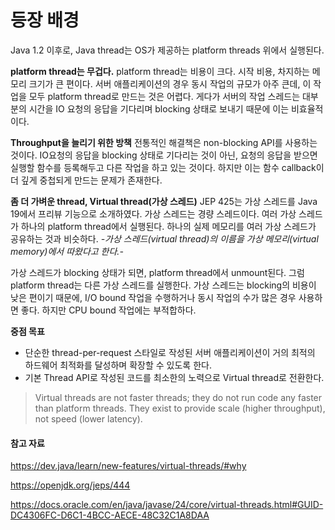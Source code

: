 # 등장 배경

Java 1.2 이후로, Java thread는 OS가 제공하는 platform threads 위에서 실행된다. 

**platform thread는 무겁다.**
platform thread는 비용이 크다. 시작 비용, 차지하는 메모리 크기가 큰 편이다.
서버 애플리케이션의 경우 동시 작업의 규모가 아주 큰데, 이 작업을 모두 platform thread로 만드는 것은 어렵다. 게다가 서버의 작업 스레드는 대부분의 시간을 IO 요청의 응답을 기다리며 blocking 상태로 보내기 때문에 이는 비효율적이다.

**Throughput을 늘리기 위한 방책**
전통적인 해결책은 non-blocking API를 사용하는 것이다. IO요청의 응답을 blocking 상태로 기다리는 것이 아닌, 요청의 응답을 받으면 실행할 함수를 등록해두고 다른 작업을 하고 있는 것이다. 하지만 이는 함수 callback이 더 깊게 중첩되게 만드는 문제가 존재한다.

**좀 더 가벼운 thread, Virtual thread(가상 스레드)**
JEP 425는 가상 스레드를 Java 19에서 프리뷰 기능으로 소개하였다. 가상 스레드는 경량 스레드이다. 여러 가상 스레드가 하나의 platform thread에서 실행된다. 하나의 실제 메모리를 여러 가상 스레드가 공유하는 것과 비슷하다. *-가상 스레드(virtual thread)의 이름을 가상 메모리(virtual memory)에서 따왔다고 한다.-*

가상 스레드가 blocking 상태가 되면, platform thread에서 unmount된다. 그럼 platform thread는 다른 가상 스레드를 실행한다. 가상 스레드는 blocking의 비용이 낮은 편이기 때문에, I/O bound 작업을 수행하거나 동시 작업의 수가 많은 경우 사용하면 좋다. 하지만 CPU bound 작업에는 부적합하다.


**중점 목표**
- 단순한 thread-per-request 스타일로 작성된 서버 애플리케이션이 거의 최적의 하드웨어 최적화를 달성하며 확장할 수 있도록 한다.
- 기본 Thread API로 작성된 코드를 최소한의 노력으로 Virtual thread로 전환한다.

> Virtual threads are not faster threads; they do not run code any faster than platform threads. They exist to provide scale (higher throughput), not speed (lower latency).

#### 참고 자료

https://dev.java/learn/new-features/virtual-threads/#why

https://openjdk.org/jeps/444

https://docs.oracle.com/en/java/javase/24/core/virtual-threads.html#GUID-DC4306FC-D6C1-4BCC-AECE-48C32C1A8DAA